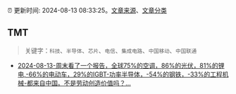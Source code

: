 :alarm_clock: 更新时间: 2024-08-13 08:33:25。[文章来源](/README.md)、[文章分类](/TAGS.md)

## TMT


> 关键字：`科技`、`半导体`、`芯片`、`电信`、`集成电路`、`中国移动`、`中国联通`



- [2024-08-13-周末看了一个报告，全球75%的空调，86%的光伏，81%的锂电,-66%的电动车，29%的IGBT-功率半导体，-54%的钢铁，-33%的工程机械-都来自中国。不是劳动创造价值吗？...](https://xueqiu.com/4987043429/300803784) 

